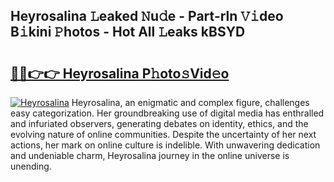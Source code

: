 ## Heyrosalina 𝙻eaked 𝙽u𝚍e - Part-rln 𝚅𝚒deo B𝚒kini 𝙿hotos - Hot All 𝙻eaks kBSYD

# <h2><a href="http://ld6dxq.urlbe.top/?page=Heyrosalina">🔗🔗👉👉 Heyrosalina P𝚑oto𝚜Vid𝚎o</a></h2>

[![Heyrosalina](https://i.imgur.com/eBuTRDB.gif)](http://ld6dxq.urlbe.top/?page=Heyrosalina)
Heyrosalina, an enigmatic and complex figure, challenges easy categorization. Her groundbreaking use of digital media has enthralled and infuriated observers, generating debates on identity, ethics, and the evolving nature of online communities. Despite the uncertainty of her next actions, her mark on online culture is indelible. With unwavering dedication and undeniable charm, Heyrosalina journey in the online universe is unending.

